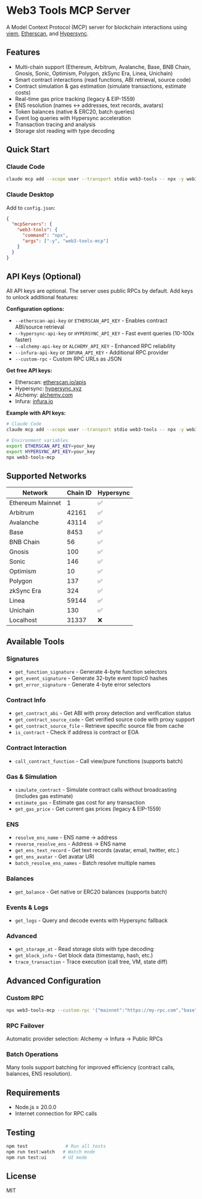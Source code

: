 # Web3 Tools MCP Server

A Model Context Protocol (MCP) server for blockchain interactions using [viem](https://viem.sh/), [Etherscan](https://etherscan.io), and [Hypersync](https://docs.envio.dev/docs/HyperSync/overview).

## Features

- Multi-chain support (Ethereum, Arbitrum, Avalanche, Base, BNB Chain, Gnosis, Sonic, Optimism, Polygon, zkSync Era, Linea, Unichain)
- Smart contract interactions (read functions, ABI retrieval, source code)
- Contract simulation & gas estimation (simulate transactions, estimate costs)
- Real-time gas price tracking (legacy & EIP-1559)
- ENS resolution (names ↔ addresses, text records, avatars)
- Token balances (native & ERC20, batch queries)
- Event log queries with Hypersync acceleration
- Transaction tracing and analysis
- Storage slot reading with type decoding

## Quick Start

### Claude Code
```bash
claude mcp add --scope user --transport stdio web3-tools -- npx -y web3-tools-mcp
```

### Claude Desktop
Add to `config.json`:
```json
{
  "mcpServers": {
    "web3-tools": {
      "command": "npx",
      "args": ["-y", "web3-tools-mcp"]
    }
  }
}
```

## API Keys (Optional)

All API keys are optional. The server uses public RPCs by default. Add keys to unlock additional features:

**Configuration options:**
- `--etherscan-api-key` or `ETHERSCAN_API_KEY` - Enables contract ABI/source retrieval
- `--hypersync-api-key` or `HYPERSYNC_API_KEY` - Fast event queries (10-100x faster)
- `--alchemy-api-key` or `ALCHEMY_API_KEY` - Enhanced RPC reliability
- `--infura-api-key` or `INFURA_API_KEY` - Additional RPC provider
- `--custom-rpc` - Custom RPC URLs as JSON

**Get free API keys:**
- Etherscan: [etherscan.io/apis](https://etherscan.io/apis)
- Hypersync: [hypersync.xyz](https://hypersync.xyz)
- Alchemy: [alchemy.com](https://alchemy.com)
- Infura: [infura.io](https://infura.io)

**Example with API keys:**
```bash
# Claude Code
claude mcp add --scope user --transport stdio web3-tools -- npx -y web3-tools-mcp --etherscan-api-key YOUR_KEY --hypersync-api-key YOUR_KEY

# Environment variables
export ETHERSCAN_API_KEY=your_key
export HYPERSYNC_API_KEY=your_key
npx web3-tools-mcp
```

## Supported Networks

| Network | Chain ID | Hypersync |
|---------|----------|-----------|
| Ethereum Mainnet | 1 | ✅ |
| Arbitrum | 42161 | ✅ |
| Avalanche | 43114 | ✅ |
| Base | 8453 | ✅ |
| BNB Chain | 56 | ✅ |
| Gnosis | 100 | ✅ |
| Sonic | 146 | ✅ |
| Optimism | 10 | ✅ |
| Polygon | 137 | ✅ |
| zkSync Era | 324 | ✅ |
| Linea | 59144 | ✅ |
| Unichain | 130 | ✅ |
| Localhost | 31337 | ❌ |

## Available Tools

### Signatures
- `get_function_signature` - Generate 4-byte function selectors
- `get_event_signature` - Generate 32-byte event topic0 hashes
- `get_error_signature` - Generate 4-byte error selectors

### Contract Info
- `get_contract_abi` - Get ABI with proxy detection and verification status
- `get_contract_source_code` - Get verified source code with proxy support
- `get_contract_source_file` - Retrieve specific source file from cache
- `is_contract` - Check if address is contract or EOA

### Contract Interaction
- `call_contract_function` - Call view/pure functions (supports batch)

### Gas & Simulation
- `simulate_contract` - Simulate contract calls without broadcasting (includes gas estimate)
- `estimate_gas` - Estimate gas cost for any transaction
- `get_gas_price` - Get current gas prices (legacy & EIP-1559)

### ENS
- `resolve_ens_name` - ENS name → address
- `reverse_resolve_ens` - Address → ENS name
- `get_ens_text_record` - Get text records (avatar, email, twitter, etc.)
- `get_ens_avatar` - Get avatar URI
- `batch_resolve_ens_names` - Batch resolve multiple names

### Balances
- `get_balance` - Get native or ERC20 balances (supports batch)

### Events & Logs
- `get_logs` - Query and decode events with Hypersync fallback

### Advanced
- `get_storage_at` - Read storage slots with type decoding
- `get_block_info` - Get block data (timestamp, hash, etc.)
- `trace_transaction` - Trace execution (call tree, VM, state diff)

## Advanced Configuration

### Custom RPC
```bash
npx web3-tools-mcp --custom-rpc '{"mainnet":"https://my-rpc.com","base":"https://base-rpc.com"}'
```

### RPC Failover
Automatic provider selection: Alchemy → Infura → Public RPCs

### Batch Operations
Many tools support batching for improved efficiency (contract calls, balances, ENS resolution).

## Requirements

- Node.js ≥ 20.0.0
- Internet connection for RPC calls

## Testing

```bash
npm test              # Run all tests
npm run test:watch   # Watch mode
npm run test:ui      # UI mode
```

## License

MIT
